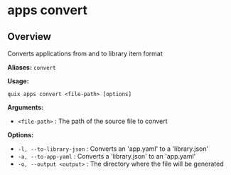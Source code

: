 # apps convert

## Overview

Converts applications from and to library item format

**Aliases:** `convert`

**Usage:**

```
quix apps convert <file-path> [options]
```

**Arguments:**

- `<file-path>` : The path of the source file to convert

**Options:**

- `-l, --to-library-json` : Converts an 'app.yaml' to a 'library.json'
- `-a, --to-app-yaml` : Converts a 'library.json' to an 'app.yaml'
- `-o, --output <output>` : The directory where the file will be generated

